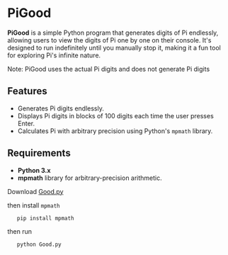 # PiGood

**PiGood** is a simple Python program that generates digits of Pi endlessly, allowing users to view the digits of Pi one by one on their console. It's designed to run indefinitely until you manually stop it, making it a fun tool for exploring Pi's infinite nature.

Note: PiGood uses the actual Pi digits and does not generate Pi digits
## Features

- Generates Pi digits endlessly.
- Displays Pi digits in blocks of 100 digits each time the user presses Enter.
- Calculates Pi with arbitrary precision using Python's `mpmath` library.

## Requirements

- **Python 3.x**
- **mpmath** library for arbitrary-precision arithmetic.

Download [Good.py](https://github.com/Mido8686/PiGood/blob/main/Good.py)

then install `mpmath`
```bash
   pip install mpmath
```

then run
```bash
   python Good.py

